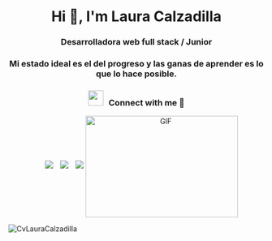 <h1 align="center">Hi 👋, I'm Laura Calzadilla </h1>
    <h3 align="center"> Desarrolladora web full stack / Junior</h3>
    <h3 align="center">  Mi estado ideal es el del progreso y  las ganas de aprender es lo que lo hace posible.  </h3>    
   <h3 align="center" > <img src="https://media.giphy.com/media/iY8CRBdQXODJSCERIr/giphy.gif" width="30" height="30" style="margin-right: 10px;">Connect with me 🤝 </h3>
     <p align="center">
       <div align="center"  class="icons-social" style="margin-left: 10px;">
            <a style="margin-left: 10px;"  target="_blank" href="https://www.linkedin.com/in/laura-calzadilla/">
                <img src="https://img.icons8.com/doodle/40/000000/linkedin--v2.png"></a>
            <a style="margin-left: 10px;" target="_blank" href="https://github.com/LauraCalzadilla">
            <img src="https://img.icons8.com/doodle/40/000000/github--v1.png"></a>
           <a style="margin-left: 10px;" target="_blank" href="https://instagram.com//calzadilla.laura/?hl=es-la">
                <img src="https://img.icons8.com/doodle/40/000000/instagram-new--v2.png"></a>
               <a target="_blank" align="center">
        <img align="center" top="500" height="200" width="300" alt="GIF" src="https://media.giphy.com/media/SWoSkN6DxTszqIKEqv/giphy.gif">
      </a>
       </div>
    
      
![CvLauraCalzadilla](https://user-images.githubusercontent.com/111989395/189206845-7910262f-99f5-4bdc-b841-5737de3c705c.jpg)
